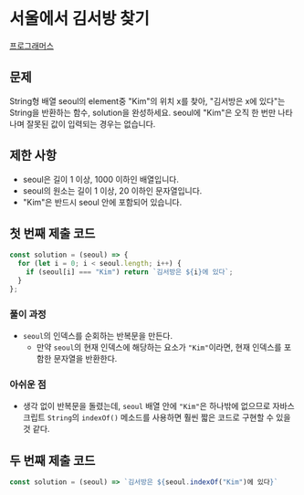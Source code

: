 # 서울에서 김서방 찾기

[프로그래머스](https://programmers.co.kr/learn/courses/30/lessons/12919)

## 문제

String형 배열 seoul의 element중 "Kim"의 위치 x를 찾아, "김서방은 x에 있다"는 String을 반환하는 함수, solution을 완성하세요. seoul에 "Kim"은 오직 한 번만 나타나며 잘못된 값이 입력되는 경우는 없습니다.

## 제한 사항

- seoul은 길이 1 이상, 1000 이하인 배열입니다.
- seoul의 원소는 길이 1 이상, 20 이하인 문자열입니다.
- "Kim"은 반드시 seoul 안에 포함되어 있습니다.

## 첫 번째 제출 코드

```javascript
const solution = (seoul) => {
  for (let i = 0; i < seoul.length; i++) {
    if (seoul[i] === "Kim") return `김서방은 ${i}에 있다`;
  }
};
```

### 풀이 과정

- `seoul`의 인덱스를 순회하는 반복문을 만든다.
  - 만약 `seoul`의 현재 인덱스에 해당하는 요소가 `"Kim"`이라면, 현재 인덱스를 포함한 문자열을 반환한다.

### 아쉬운 점

- 생각 없이 반복문을 돌렸는데, `seoul` 배열 안에 `"Kim"`은 하나밖에 없으므로 자바스크립트 `String`의 `indexOf()` 메소드를 사용하면 훨씬 짧은 코드로 구현할 수 있을 것 같다.

## 두 번째 제출 코드

```javascript
const solution = (seoul) => `김서방은 ${seoul.indexOf("Kim")에 있다}`
```
